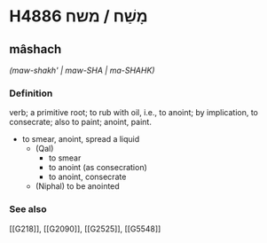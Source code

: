 # H4886 מָשַׁח / משח

## mâshach

_(maw-shakh' | maw-SHA | ma-SHAHK)_

### Definition

verb; a primitive root; to rub with oil, i.e., to anoint; by implication, to consecrate; also to paint; anoint, paint.

- to smear, anoint, spread a liquid
    - (Qal)
        - to smear
        - to anoint (as consecration)
        - to anoint, consecrate
    - (Niphal) to be anointed
### See also

[[G218]], [[G2090]], [[G2525]], [[G5548]]


